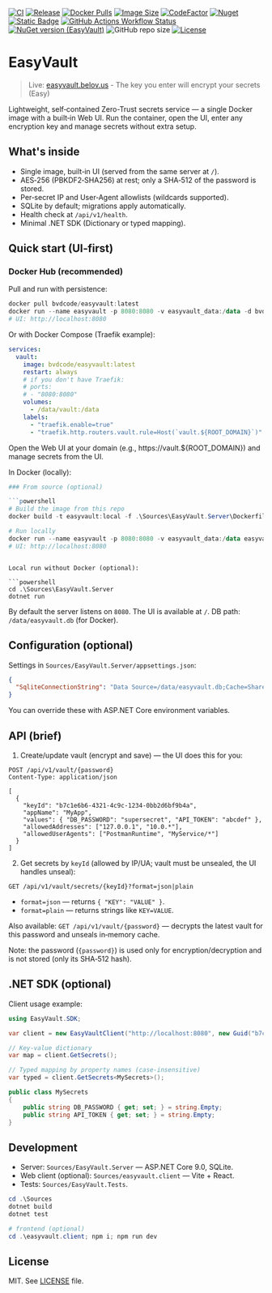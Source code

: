 [![CI](https://github.com/bvdcode/EasyVault/actions/workflows/publish-release.yml/badge.svg)](https://github.com/bvdcode/EasyVault/actions/workflows/publish-release.yml)
[![Release](https://img.shields.io/github/v/release/bvdcode/EasyVault?sort=semver)](https://github.com/bvdcode/EasyVault/releases)
[![Docker Pulls](https://img.shields.io/docker/pulls/bvdcode/easyvault)](https://hub.docker.com/r/bvdcode/easyvault)
[![Image Size](https://img.shields.io/docker/image-size/bvdcode/easyvault/latest)](https://hub.docker.com/r/bvdcode/easyvault/tags)
[![CodeFactor](https://www.codefactor.io/repository/github/bvdcode/EasyVault/badge)](https://www.codefactor.io/repository/github/bvdcode/EasyVault)
[![Nuget](https://img.shields.io/nuget/dt/EasyVault?color=%239100ff)](https://www.nuget.org/packages/EasyVault/)
[![Static Badge](https://img.shields.io/badge/fuget-f88445?logo=readme&logoColor=white)](https://www.fuget.org/packages/EasyVault)
[![GitHub Actions Workflow Status](https://img.shields.io/github/actions/workflow/status/bvdcode/EasyVault/.github%2Fworkflows%2Fpublish-release.yml)](https://github.com/bvdcode/EasyVault/actions)
[![NuGet version (EasyVault)](https://img.shields.io/nuget/v/EasyVault.svg?label=stable)](https://www.nuget.org/packages/EasyVault/)
![GitHub repo size](https://img.shields.io/github/repo-size/bvdcode/EasyVault)
[![License](https://img.shields.io/github/license/bvdcode/EasyVault)](LICENSE)

# EasyVault

> Live: [easyvault.belov.us](https://easyvault.belov.us) - The key you enter will encrypt your secrets (Easy)

Lightweight, self‑contained Zero-Trust secrets service — a single Docker image with a built‑in Web UI. Run the container, open the UI, enter any encryption key and manage secrets without extra setup.

## What's inside

- Single image, built‑in UI (served from the same server at `/`).
- AES‑256 (PBKDF2‑SHA256) at rest; only a SHA‑512 of the password is stored.
- Per‑secret IP and User‑Agent allowlists (wildcards supported).
- SQLite by default; migrations apply automatically.
- Health check at `/api/v1/health`.
- Minimal .NET SDK (Dictionary or typed mapping).

## Quick start (UI‑first)

### Docker Hub (recommended)

Pull and run with persistence:

```powershell
docker pull bvdcode/easyvault:latest
docker run --name easyvault -p 8080:8080 -v easyvault_data:/data -d bvdcode/easyvault:latest
# UI: http://localhost:8080
```

Or with Docker Compose (Traefik example):

```yaml
services:
  vault:
    image: bvdcode/easyvault:latest
    restart: always
    # if you don't have Traefik:
    # ports:
    # - "8080:8080"
    volumes:
      - /data/vault:/data
    labels:
      - "traefik.enable=true"
      - "traefik.http.routers.vault.rule=Host(`vault.${ROOT_DOMAIN}`)"
```

Open the Web UI at your domain (e.g., https://vault.${ROOT_DOMAIN}) and manage secrets from the UI.

In Docker (locally):

```powershell
### From source (optional)

```powershell
# Build the image from this repo
docker build -t easyvault:local -f .\Sources\EasyVault.Server\Dockerfile .\Sources

# Run locally
docker run --name easyvault -p 8080:8080 -v easyvault_data:/data easyvault:local
# UI: http://localhost:8080
```
```

Local run without Docker (optional):

```powershell
cd .\Sources\EasyVault.Server
dotnet run
```

By default the server listens on `8080`. The UI is available at `/`. DB path: `/data/easyvault.db` (for Docker).

## Configuration (optional)

Settings in `Sources/EasyVault.Server/appsettings.json`:

```json
{
  "SqliteConnectionString": "Data Source=/data/easyvault.db;Cache=Shared;Foreign Keys=True;Pooling=True;Mode=ReadWriteCreate;"
}
```

You can override these with ASP.NET Core environment variables.

## API (brief)

1. Create/update vault (encrypt and save) — the UI does this for you:

```
POST /api/v1/vault/{password}
Content-Type: application/json

[
  {
    "keyId": "b7c1e6b6-4321-4c9c-1234-0bb2d6bf9b4a",
    "appName": "MyApp",
    "values": { "DB_PASSWORD": "supersecret", "API_TOKEN": "abcdef" },
    "allowedAddresses": ["127.0.0.1", "10.0.*"],
    "allowedUserAgents": ["PostmanRuntime", "MyService/*"]
  }
]
```

2. Get secrets by `keyId` (allowed by IP/UA; vault must be unsealed, the UI handles unseal):

```
GET /api/v1/vault/secrets/{keyId}?format=json|plain
```

- `format=json` — returns `{ "KEY": "VALUE" }`.
- `format=plain` — returns strings like `KEY=VALUE`.

Also available: `GET /api/v1/vault/{password}` — decrypts the latest vault for this password and unseals in‑memory cache.

Note: the password (`{password}`) is used only for encryption/decryption and is not stored (only its SHA‑512 hash).

## .NET SDK (optional)

Client usage example:

```csharp
using EasyVault.SDK;

var client = new EasyVaultClient("http://localhost:8080", new Guid("b7c1e6b6-1234-4c9c-4321-0bb2d6bf9b4a"));

// Key-value dictionary
var map = client.GetSecrets();

// Typed mapping by property names (case-insensitive)
var typed = client.GetSecrets<MySecrets>();

public class MySecrets
{
    public string DB_PASSWORD { get; set; } = string.Empty;
    public string API_TOKEN { get; set; } = string.Empty;
}
```

## Development

- Server: `Sources/EasyVault.Server` — ASP.NET Core 9.0, SQLite.
- Web client (optional): `Sources/easyvault.client` — Vite + React.
- Tests: `Sources/EasyVault.Tests`.

```powershell
cd .\Sources
dotnet build
dotnet test

# frontend (optional)
cd .\easyvault.client; npm i; npm run dev
```

## License

MIT. See [LICENSE](LICENSE) file.
